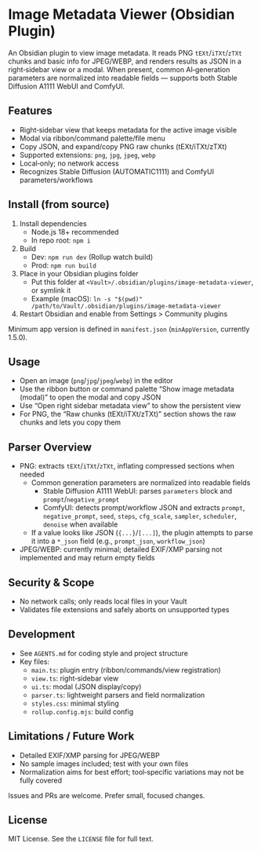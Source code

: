 # Image Metadata Viewer (Obsidian Plugin)

An Obsidian plugin to view image metadata. It reads PNG `tEXt`/`iTXt`/`zTXt` chunks and basic info for JPEG/WEBP, and renders results as JSON in a right‑sidebar view or a modal. When present, common AI‑generation parameters are normalized into readable fields — supports both Stable Diffusion A1111 WebUI and ComfyUI.

## Features
- Right‑sidebar view that keeps metadata for the active image visible
- Modal via ribbon/command palette/file menu
- Copy JSON, and expand/copy PNG raw chunks (tEXt/iTXt/zTXt)
- Supported extensions: `png`, `jpg`, `jpeg`, `webp`
- Local‑only; no network access
 - Recognizes Stable Diffusion (AUTOMATIC1111) and ComfyUI parameters/workflows

## Install (from source)
1. Install dependencies
   - Node.js 18+ recommended
   - In repo root: `npm i`
2. Build
   - Dev: `npm run dev` (Rollup watch build)
   - Prod: `npm run build`
3. Place in your Obsidian plugins folder
   - Put this folder at `<Vault>/.obsidian/plugins/image-metadata-viewer`, or symlink it
   - Example (macOS): `ln -s "$(pwd)" /path/to/Vault/.obsidian/plugins/image-metadata-viewer`
4. Restart Obsidian and enable from Settings > Community plugins

Minimum app version is defined in `manifest.json` (`minAppVersion`, currently 1.5.0).

## Usage
- Open an image (`png`/`jpg`/`jpeg`/`webp`) in the editor
- Use the ribbon button or command palette “Show image metadata (modal)” to open the modal and copy JSON
- Use “Open right sidebar metadata view” to show the persistent view
- For PNG, the “Raw chunks (tEXt/iTXt/zTXt)” section shows the raw chunks and lets you copy them

## Parser Overview
- PNG: extracts `tEXt`/`iTXt`/`zTXt`, inflating compressed sections when needed
  - Common generation parameters are normalized into readable fields
    - Stable Diffusion A1111 WebUI: parses `parameters` block and `prompt`/`negative_prompt`
    - ComfyUI: detects prompt/workflow JSON and extracts `prompt`, `negative_prompt`, `seed`, `steps`, `cfg_scale`, `sampler`, `scheduler`, `denoise` when available
  - If a value looks like JSON (`{...}`/`[...]`), the plugin attempts to parse it into a `*_json` field (e.g., `prompt_json`, `workflow_json`)
- JPEG/WEBP: currently minimal; detailed EXIF/XMP parsing not implemented and may return empty fields

## Security & Scope
- No network calls; only reads local files in your Vault
- Validates file extensions and safely aborts on unsupported types

## Development
- See `AGENTS.md` for coding style and project structure
- Key files:
  - `main.ts`: plugin entry (ribbon/commands/view registration)
  - `view.ts`: right‑sidebar view
  - `ui.ts`: modal (JSON display/copy)
  - `parser.ts`: lightweight parsers and field normalization
  - `styles.css`: minimal styling
  - `rollup.config.mjs`: build config

## Limitations / Future Work
- Detailed EXIF/XMP parsing for JPEG/WEBP
- No sample images included; test with your own files
- Normalization aims for best effort; tool‑specific variations may not be fully covered

Issues and PRs are welcome. Prefer small, focused changes.

## License

MIT License. See the `LICENSE` file for full text.
